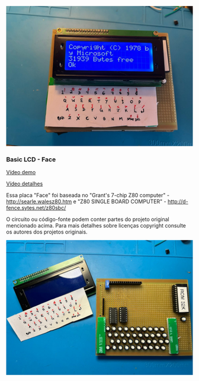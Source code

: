 <img src="https://github.com/diego123cruz/Z80Mini/blob/main/Basic%20LCD%20-%20Face/BasicLCD-Face.jpeg" title="Z80Mini BaseBoard" alt="Z80Mini BaseBoard">

### Basic LCD - Face

[Vídeo demo](https://www.youtube.com/watch?v=0nLOt6mwVDU)

[Vídeo detalhes](https://www.youtube.com/watch?v=qB5lAR5NyGU)

Essa placa "Face" foi baseada no "Grant's 7-chip Z80 computer" - http://searle.walesz80.htm e "Z80 SINGLE BOARD COMPUTER" - http://d-fence.sytes.net/z80sbc/

O circuito ou código-fonte podem conter partes do projeto original mencionado acima. Para mais detalhes sobre licenças copyright consulte os autores dos projetos originais.


![Z80Mini](https://github.com/diego123cruz/Z80Mini/blob/main/Basic%20LCD%20-%20Face/BasicLCDParts-Face.jpeg)



